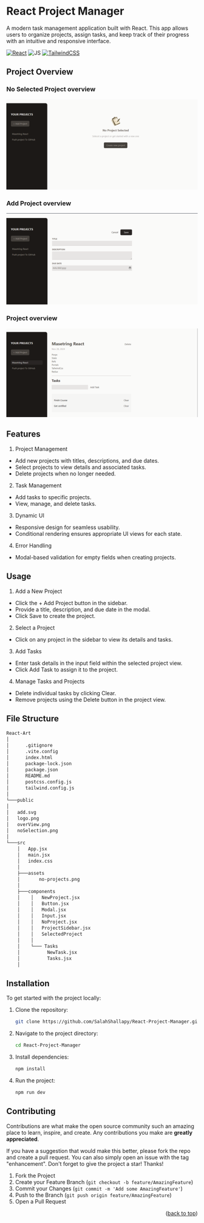 # React Project Manager

A modern task management application built with React. This app allows users to organize projects, assign tasks, and keep track of their progress with an intuitive and responsive interface.

[![React](https://img.shields.io/badge/react-%2320232a.svg?style=for-the-badge&logo=react&logoColor=%2361DAFB)](https://react.dev/)
![JS](https://img.shields.io/badge/JavaScript-F7DF1E?style=for-the-badge&logo=javascript&logoColor=black)
[![TailwindCSS](https://img.shields.io/badge/tailwindcss-%2338B2AC.svg?style=for-the-badge&logo=tailwind-css&logoColor=white)](https://tailwindcss.com/)

## Project Overview

### No Selected Project overview

![React Project Manager](./public/noSelection.png)

### Add Project overview

![React Project Manager](./public/add.png)

### Project overview

![React Project Manager](./public/overview.png)

## Features

1. Project Management

- Add new projects with titles, descriptions, and due dates.
- Select projects to view details and associated tasks.
- Delete projects when no longer needed.

2. Task Management

- Add tasks to specific projects.
- View, manage, and delete tasks.

3. Dynamic UI

- Responsive design for seamless usability.
- Conditional rendering ensures appropriate UI views for each state.

4. Error Handling

- Modal-based validation for empty fields when creating projects.

## Usage

1. Add a New Project

- Click the + Add Project button in the sidebar.
- Provide a title, description, and due date in the modal.
- Click Save to create the project.

2. Select a Project

- Click on any project in the sidebar to view its details and tasks.

3. Add Tasks

- Enter task details in the input field within the selected project view.
- Click Add Task to assign it to the project.

4. Manage Tasks and Projects

- Delete individual tasks by clicking Clear.
- Remove projects using the Delete button in the project view.

## File Structure

```
React-Art
│
│      .gitignore
│      .vite.config
│      index.html
│      package-lock.json
│      package.json
│      README.md
│      postcss.config.js
│      tailwind.config.js
│
└───public
│
│   add.svg
│   logo.png
│   overView.png
│   noSelection.png
│
└───src
    │   App.jsx
    │   main.jsx
    │   index.css
    │
    ├───assets
    │       no-projects.png
    │
    ├───components
    │    │   NewProject.jsx
    │    │   Button.jsx
    │    │   Modal.jsx
    │    │   Input.jsx
    │    │   NoProject.jsx
    │    │   ProjectSidebar.jsx
    │    │   SelectedProject
    │    │
    │    └─── Tasks
    │          NewTask.jsx
    │          Tasks.jsx
    │
```

## Installation

To get started with the project locally:

1. Clone the repository:
   ```bash
   git clone https://github.com/SalahShallapy/React-Project-Manager.git
   ```
2. Navigate to the project directory:
   ```bash
   cd React-Project-Manager
   ```
3. Install dependencies:
   ```bash
   npm install
   ```
4. Run the project:
   ```bash
   npm run dev
   ```

## Contributing

Contributions are what make the open source community such an amazing place to learn, inspire, and create. Any contributions you make are **greatly appreciated**.

If you have a suggestion that would make this better, please fork the repo and create a pull request. You can also simply open an issue with the tag "enhancement".
Don't forget to give the project a star! Thanks!

1. Fork the Project
2. Create your Feature Branch (`git checkout -b feature/AmazingFeature`)
3. Commit your Changes (`git commit -m 'Add some AmazingFeature'`)
4. Push to the Branch (`git push origin feature/AmazingFeature`)
5. Open a Pull Request

<p align="right">(<a href="#top">back to top</a>)</p>
